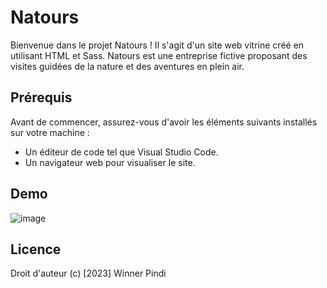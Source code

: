 # Natours

Bienvenue dans le projet Natours ! Il s'agit d'un site web vitrine créé en utilisant HTML et Sass. Natours est une entreprise fictive proposant des visites guidées de la nature et des aventures en plein air.

## Prérequis

Avant de commencer, assurez-vous d'avoir les éléments suivants installés sur votre machine :

- Un éditeur de code tel que Visual Studio Code.
- Un navigateur web pour visualiser le site.

## Demo
![image](https://github.com/WinnerPindi/Natours/assets/90834225/9044ef54-2af3-4f75-9df8-7cf90855f854)

## Licence
Droit d'auteur (c) [2023]  Winner Pindi 




